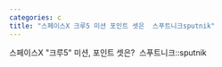 ```yaml
---
categories: c
title: "스페이스X 크루5 미션 포인트 셋은  스푸트니크sputnik"
---
```

스페이스X "크루5" 미션, 포인트 셋은?&nbsp;&nbsp;스푸트니크::sputnik